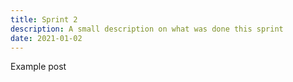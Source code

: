 ```yaml
---
title: Sprint 2
description: A small description on what was done this sprint
date: 2021-01-02
---
```

        
Example post
        
        